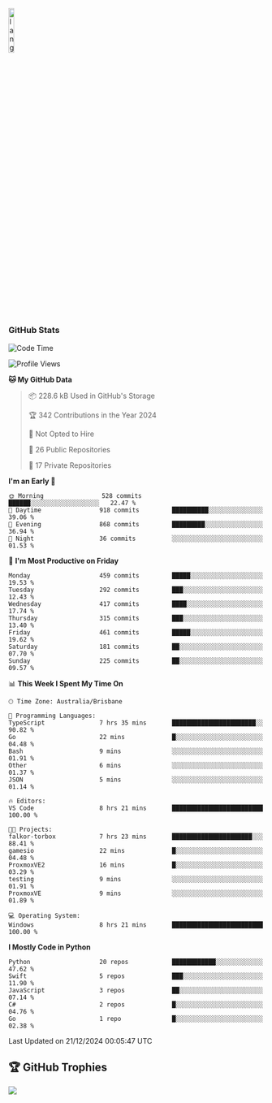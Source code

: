 <p align="left"><img width=15%" src="https://github.com/alansmathew/alansmathew/raw/master/lang.gif" alt="lang image here" /></p>

# <h3 align="left">GitHub Stats</h3>

<!--START_SECTION:waka-->
![Code Time](http://img.shields.io/badge/Code%20Time-532%20hrs%2013%20mins-blue)

![Profile Views](http://img.shields.io/badge/Profile%20Views-3-blue)

**🐱 My GitHub Data** 

> 📦 228.6 kB Used in GitHub's Storage 
 > 
> 🏆 342 Contributions in the Year 2024
 > 
> 🚫 Not Opted to Hire
 > 
> 📜 26 Public Repositories 
 > 
> 🔑 17 Private Repositories 
 > 
**I'm an Early 🐤** 

```text
🌞 Morning                528 commits         ██████░░░░░░░░░░░░░░░░░░░   22.47 % 
🌆 Daytime                918 commits         ██████████░░░░░░░░░░░░░░░   39.06 % 
🌃 Evening                868 commits         █████████░░░░░░░░░░░░░░░░   36.94 % 
🌙 Night                  36 commits          ░░░░░░░░░░░░░░░░░░░░░░░░░   01.53 % 
```
📅 **I'm Most Productive on Friday** 

```text
Monday                   459 commits         █████░░░░░░░░░░░░░░░░░░░░   19.53 % 
Tuesday                  292 commits         ███░░░░░░░░░░░░░░░░░░░░░░   12.43 % 
Wednesday                417 commits         ████░░░░░░░░░░░░░░░░░░░░░   17.74 % 
Thursday                 315 commits         ███░░░░░░░░░░░░░░░░░░░░░░   13.40 % 
Friday                   461 commits         █████░░░░░░░░░░░░░░░░░░░░   19.62 % 
Saturday                 181 commits         ██░░░░░░░░░░░░░░░░░░░░░░░   07.70 % 
Sunday                   225 commits         ██░░░░░░░░░░░░░░░░░░░░░░░   09.57 % 
```


📊 **This Week I Spent My Time On** 

```text
🕑︎ Time Zone: Australia/Brisbane

💬 Programming Languages: 
TypeScript               7 hrs 35 mins       ███████████████████████░░   90.82 % 
Go                       22 mins             █░░░░░░░░░░░░░░░░░░░░░░░░   04.48 % 
Bash                     9 mins              ░░░░░░░░░░░░░░░░░░░░░░░░░   01.91 % 
Other                    6 mins              ░░░░░░░░░░░░░░░░░░░░░░░░░   01.37 % 
JSON                     5 mins              ░░░░░░░░░░░░░░░░░░░░░░░░░   01.14 % 

🔥 Editors: 
VS Code                  8 hrs 21 mins       █████████████████████████   100.00 % 

🐱‍💻 Projects: 
falkor-torbox            7 hrs 23 mins       ██████████████████████░░░   88.41 % 
gamesio                  22 mins             █░░░░░░░░░░░░░░░░░░░░░░░░   04.48 % 
ProxmoxVE2               16 mins             █░░░░░░░░░░░░░░░░░░░░░░░░   03.29 % 
testing                  9 mins              ░░░░░░░░░░░░░░░░░░░░░░░░░   01.91 % 
ProxmoxVE                9 mins              ░░░░░░░░░░░░░░░░░░░░░░░░░   01.89 % 

💻 Operating System: 
Windows                  8 hrs 21 mins       █████████████████████████   100.00 % 
```

**I Mostly Code in Python** 

```text
Python                   20 repos            ████████████░░░░░░░░░░░░░   47.62 % 
Swift                    5 repos             ███░░░░░░░░░░░░░░░░░░░░░░   11.90 % 
JavaScript               3 repos             ██░░░░░░░░░░░░░░░░░░░░░░░   07.14 % 
C#                       2 repos             █░░░░░░░░░░░░░░░░░░░░░░░░   04.76 % 
Go                       1 repo              █░░░░░░░░░░░░░░░░░░░░░░░░   02.38 % 
```




 Last Updated on 21/12/2024 00:05:47 UTC
<!--END_SECTION:waka-->

## 🏆 GitHub Trophies

![](https://github-profile-trophy.vercel.app/?username=samh06&theme=discord&no-frame=true&no-bg=false&margin-w=4)
